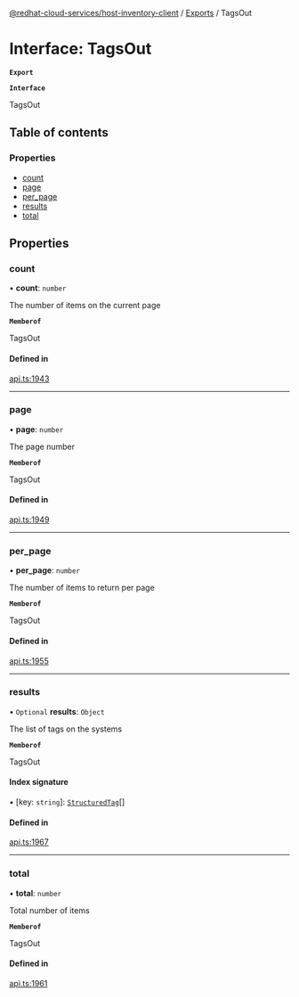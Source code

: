 [@redhat-cloud-services/host-inventory-client](../README.md) / [Exports](../modules.md) / TagsOut

# Interface: TagsOut

**`Export`**

**`Interface`**

TagsOut

## Table of contents

### Properties

- [count](TagsOut.md#count)
- [page](TagsOut.md#page)
- [per\_page](TagsOut.md#per_page)
- [results](TagsOut.md#results)
- [total](TagsOut.md#total)

## Properties

### count

• **count**: `number`

The number of items on the current page

**`Memberof`**

TagsOut

#### Defined in

[api.ts:1943](https://github.com/RedHatInsights/javascript-clients/blob/master/packages/host-inventory/api.ts#L1943)

___

### page

• **page**: `number`

The page number

**`Memberof`**

TagsOut

#### Defined in

[api.ts:1949](https://github.com/RedHatInsights/javascript-clients/blob/master/packages/host-inventory/api.ts#L1949)

___

### per\_page

• **per\_page**: `number`

The number of items to return per page

**`Memberof`**

TagsOut

#### Defined in

[api.ts:1955](https://github.com/RedHatInsights/javascript-clients/blob/master/packages/host-inventory/api.ts#L1955)

___

### results

• `Optional` **results**: `Object`

The list of tags on the systems

**`Memberof`**

TagsOut

#### Index signature

▪ [key: `string`]: [`StructuredTag`](StructuredTag.md)[]

#### Defined in

[api.ts:1967](https://github.com/RedHatInsights/javascript-clients/blob/master/packages/host-inventory/api.ts#L1967)

___

### total

• **total**: `number`

Total number of items

**`Memberof`**

TagsOut

#### Defined in

[api.ts:1961](https://github.com/RedHatInsights/javascript-clients/blob/master/packages/host-inventory/api.ts#L1961)
